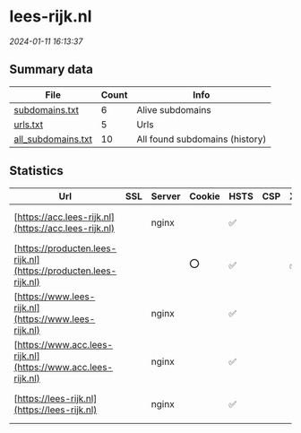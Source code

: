# lees-rijk.nl
*2024-01-11 16:13:37*
## Summary data
| File       | Count | Info |
|------------|-------|------|
|[subdomains.txt](/data/lees-rijk.nl/subdomains.txt)|6|Alive subdomains|
|[urls.txt](/data/lees-rijk.nl/urls.txt)|5|Urls|
|[all_subdomains.txt](/data/lees-rijk.nl/all_subdomains.txt)|10|All found subdomains (history)|
## Statistics
| Url | SSL | Server | Cookie | HSTS | CSP | XFO | XXP | RP | Tech |Title |
|------------|-------|------|------|------|------|------|------|------|------|------|
|[https://acc.lees-rijk.nl](https://acc.lees-rijk.nl)| |nginx| |:white_check_mark: | | | |:white_check_mark: |Drupal HSTS Ngin...||
|[https://producten.lees-rijk.nl](https://producten.lees-rijk.nl)| ||:o: |:white_check_mark: | |:white_check_mark: |:white_check_mark: |:white_check_mark: |HSTS||
|[https://www.lees-rijk.nl](https://www.lees-rijk.nl)| |nginx| |:white_check_mark: | | | |:white_check_mark: |Drupal HSTS Ngin...||
|[https://www.acc.lees-rijk.nl](https://www.acc.lees-rijk.nl)| |nginx| |:white_check_mark: | | |:white_check_mark: |Drupal HSTS Ngin...|Redirecting to /...|
|[https://lees-rijk.nl](https://lees-rijk.nl)| |nginx| |:white_check_mark: | | | |:white_check_mark: |HSTS Nginx|301 Moved Perman...|